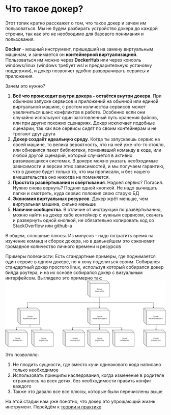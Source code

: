 # Что такое докер?

Этот топик кратко расскажет о том, что такое докер и зачем им пользоваться. Мы не будем разбирать устройство докера до каждой строчки, так как это не необходимо для базового понимания и пользования. 

**Docker** - мощный инструмент, пришедший на замену виртуальным машинам, и занимается он **контейнерной виртуализацией**. Пользоваться им можно через **DockerHub** или через консоль windows/linux (windows требует wsl и предварительную установку поддержки), и докер позволяет удобно разворачивать сервисы и приложения. 

Зачем это нужно? 

1. **Всё что происходит внутри докера - остаётся внутри докера**. При обычном запуске сервисов и приложений на обычной или единой виртуальной машине, с ростом количества сервисов может увеличиться шанс конфликтов в работе. Особенно если они случайно используют один заготовленный путь хранения файлов, или при других похожих сценариях. Докер исключает подобные сценарии, так как все сервисы сидят по своим контейнерам и не трогают друг друга
2. **Докер создаёт идеальную среду**. Когда ты запускаешь сервис на своей машине, то велика вероятность, что на ней уже что-то стояло, или обновился пакет библиотеки, поменявший команду в коде, или любой другой сценарий, который случается в активно развивающихся системах. В докере можно указать необходимые зависимости и версии этих зависимостей, и мы получаем гарантию, что в докере будет только то, что мы прописали, и без нашего вмешательства оно никогда не поменяется. 
3. **Простота развёртывания и свёртывания**. Надоел сервис? Погасил. Нужно снова вернуть? Поднял одной кнопкой. Не надо вычищать папки и смотреть, куда сервис положил свою старую БД
4. **Экономия виртуальных ресурсов**. Докер жрёт меньше, чем виртуальная машина, сильно меньше
5. **Наличие сообщества**. В отличие от инструкций по развёртыванию, можно найти на докер хабе контейнер с нужным сервисом, скачать и развернуть одной кнопкой, не обязательно копировать код со StackOverflow или github-а

В общем, сплошные плюсы. Из минусов - надо потратить время на изучение команд и сборок докера, но в дальнейшем это сэкономит громадное количество личного времени и ресурсов

Примеры полезности: 
Есть стандартные примеры, где поднимается один сервис в одном докере, но я хочу поделиться своим. 
Собирался стандартный докер простого linux, используя который собирался докер билда роутера, и на их основе собирался докер с визуальным интерфейсом. Выглядело это примерно так: 
![dockertut.drawio](images/dockertut.drawio.png)

Это позволяло: 
1. Не плодить сущности, где вместо кучи одинакового кода написано только необходимое
2. Использовать принципы наследования, когда изменение в родителе отражалось на всех детях, без необходимости править конфиг каждого
3. Также это давало все все плюсы, которые были перечислены выше

На этой стадии нам уже понятно, что докер это упрощающий жизнь инструмент. Перейдём к [теории и практике](README.md) 
